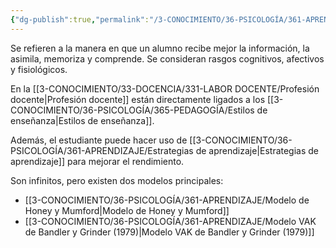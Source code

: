 ```yaml
---
{"dg-publish":true,"permalink":"/3-CONOCIMIENTO/36-PSICOLOGÍA/361-APRENDIZAJE/Estilos de aprendizaje/"}
---
```


Se refieren a la manera en que un alumno recibe mejor la información, la asimila, memoriza y comprende. Se consideran rasgos cognitivos, afectivos y fisiológicos.

En la [[3-CONOCIMIENTO/33-DOCENCIA/331-LABOR DOCENTE/Profesión docente\|Profesión docente]] están directamente ligados a los [[3-CONOCIMIENTO/36-PSICOLOGÍA/365-PEDAGOGÍA/Estilos de enseñanza\|Estilos de enseñanza]].

Además, el estudiante puede hacer uso de [[3-CONOCIMIENTO/36-PSICOLOGÍA/361-APRENDIZAJE/Estrategias de aprendizaje\|Estrategias de aprendizaje]] para mejorar el rendimiento.

Son infinitos, pero existen dos modelos principales:
- [[3-CONOCIMIENTO/36-PSICOLOGÍA/361-APRENDIZAJE/Modelo de Honey y Mumford\|Modelo de Honey y Mumford]]
- [[3-CONOCIMIENTO/36-PSICOLOGÍA/361-APRENDIZAJE/Modelo VAK de Bandler y Grinder (1979)\|Modelo VAK de Bandler y Grinder (1979)]]